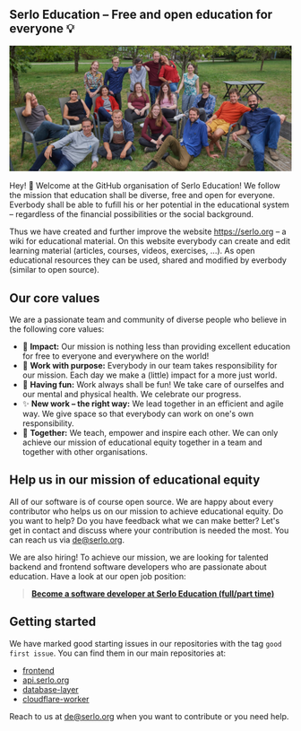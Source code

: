 ## Serlo Education – Free and open education for everyone 💡

![The team of Serlo Education e.V.](https://raw.githubusercontent.com/serlo/.github/main/assets/serlo-team.jpg)

Hey! 👋 Welcome at the GitHub organisation of Serlo Education! We follow the
mission that education shall be diverse, free and open for everyone. Everbody
shall be able to fufill his or her potential in the educational system –
regardless of the financial possibilities or the social background.

Thus we have created and further improve the website https://serlo.org – a wiki
for educational material. On this website everybody can create and edit learning
material (articles, courses, videos, exercises, ...). As open educational
resources they can be used, shared and modified by everbody (similar to open
source).

## Our core values

We are a passionate team and community of diverse people who believe in the
following core values:

- 🚀 **Impact:** Our mission is nothing less than providing excellent education
  for free to everyone and everywhere on the world!
- 🥰 **Work with purpose:** Everybody in our team takes responsibility for our
  mission. Each day we make a (little) impact for a more just world.
- 🎉 **Having fun:** Work always shall be fun! We take care of ourselfes and our
  mental and physical health. We celebrate our progress.
- ✨ **New work – the right way:** We lead together in an efficient and agile
  way. We give space so that everybody can work on one's own responsibility.
- 🤝 **Together:** We teach, empower and inspire each other. We can only achieve
  our mission of educational equity together in a team and together with other
  organisations.

## Help us in our mission of educational equity

All of our software is of course open source. We are happy about every
contributor who helps us on our mission to achieve educational equity. Do you
want to help? Do you have feedback what we can make better? Let's get in contact
and discuss where your contribution is needed the most. You can reach us via
[de@serlo.org](mailto:de@serlo.org).

We are also hiring! To achieve our mission, we are looking for talented backend
and frontend software developers who are passionate about education. Have a look
at our open job position:

> [**Become a software developer at Serlo Education (full/part time)**](https://serlo.jobs.personio.de/job/779143)

## Getting started

We have marked good starting issues in our repositories with the tag
`good first issue`. You can find them in our main repositories at:

- [frontend](https://github.com/serlo/frontend/issues?q=is%3Aissue+is%3Aopen+label%3A%22good+first+issue%22)
- [api.serlo.org](https://github.com/serlo/api.serlo.org/issues?q=is%3Aissue+is%3Aopen+label%3A%22good+first+issue%22)
- [database-layer](https://github.com/serlo/serlo.org-database-layer/issues?q=is%3Aissue+is%3Aopen+label%3A%22good+first+issue%22)
- [cloudflare-worker](https://github.com/serlo/serlo.org-cloudflare-worker/issues?q=is%3Aissue+is%3Aopen+label%3A%22good+first+issue%22)

Reach to us at [de@serlo.org](mailto:de@serlo.org) when you want to contribute
or you need help.
